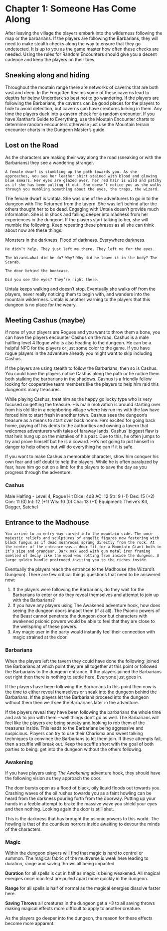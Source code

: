 # Chapter 1: Someone Has Come Along

After leaving the village the players embark into the wilderness following the map or the barbarians. If the players are following the Barbarians, they will need to make stealth checks along the way to ensure that they go undetected. It is up to you as the game master how often these checks are needed. Using the rules for Random Encounters should give you a decent cadence and keep the players on their toes.

## Sneaking along and hiding

Throughout the moutain range there are networks of caverns that are both vast and deep. In the Forgotten Realms some of these caverns lead to depths far below Underdark so best not to go wandering. If the players are following the Barbarians, the caverns can be good places for the players to hide to avoid detection, but caverns can have creatures lurking in them. Any time the players duck into a cavern check for a random encounter. If you have Xanthar’s Guide to Everything, use the Moutain Encounter charts to determine random encounters otherwise just use the Mountain terrain encounter charts in the Dungeon Master’s guide.

## Lost on the Road

As the characters are making their way along the road (sneaking or with the Barbarians) they see a wandering stranger. 

`A female dwarf is stumbling up the path towards you. As she approaches, you see her leather shirt stained with blood and glowing blue smears. Her eyes are glazed over, her red hair is wild and patchy as if she has been pulling it out. She doesn’t notice you as she walks through you mumbling something about the eyes, the traps, the wizard.`

The female dwarf is Untala. She was one of the adventurers to go in to the dungeon with The Returned from the tavern. She was left behind after the others thought her to be dead. Engaging with Untala doesn’t provide much information. She is in shock and falling deeper into madness from her experiences in the dungeon. If the players start talking to her, she will mumble the following. Keep repeating these phrases as all she can think about now are these things:

Monsters in the darkness. Flood of darkness. Everywhere darkness.

`He didn’t help. They just left me there. They left me for the eyes.`

`The Wizard…what did he do? Why? Why did he leave it in the body? The Scarab.`

`The door behind the bookcase.`

`Did you see the eyes? They’re right there.`

Untala keeps walking and doesn’t stop. Eventually she walks off from the players, never really noticing them to begin with, and wanders into the mountain wilderness. Untala is another warning to the players that this dungeon is no place for the weary. 

## Meeting Cashus (maybe)

If none of your players are Rogues and you want to throw them a bone, you can have the players encounter Cashus on the road. Cashus is a male halfling level 4 Rogue who is also heading to the dungeon. He can be a helpful NPC for the players or just some color to the game. If you have rogue players in the adventure already you might want to skip including Cashus. 

If the players are using stealth to follow the Barbarians, then so is Cashus. You could have the players notice Cashus along the path or he notice them both stalking the barbarians in the shadows. Cashus is a friendly fellow looking for cooperative team members like the players to help him raid this dungeon’s many treasures. 

While playing Cashus, treat him as the happy go lucky type who is very focused on getting the treasure. His main motivation is around starting over from his old life in a neighboring village where his run ins with the law have forced him to start fresh in another town. Cashus sees the dungeon’s treasure as a means to start over back home. He’s excited for going back home, paying off his debts to the authorities and owning a tavern that welcomes adventurers with tales of faraway lands. Cashus’ biggest flaw is that he’s hung up on the mistakes of his past. Due to this, he often jumps to try and prove himself but he is a coward. He’s not going to put himself in danger to help others but will do everything he can if it is safe.

If you want to make Cashus a memorable character, show him conquer his own fear and self doubt to help the players. While he is often paralyzed by fear, have him go out on a limb for the players to save the day as you progress through the adventure.

### Cashus
Male Halfing - Level 4, Rogue
Hit Dice: 4d8
AC: 12
Str: 9 (-1)
Dex: 15 (+2)
Con: 11 (0)
Int: 12 (+1)
Wis: 10 (0)
Cha: 13 (+1)
Equipment: Theive’s Kit, Dagger, Satchel

## Entrance to the Madhouse

`You arrive to an entry way carved into the mountain side. The once majestic reliefs and sculptures of angelic figures now festering with black fungus as if dead mushrooms sprung directly from the rock. At the center of the entrance was a door fit for a Mountain Giant both in it’s size and grandeur. Dark oak wood with gun metal iron framing smelled of decay like the wood was rotting from inside the dungeon. A large golden handle protruded inviting you to the riches inside. `

Eventually the players reach the entrance to the Madhouse (the Wizard’s Dungeon). There are few critical things questions that need to be answered now:

1. If the players were following the Barbarians, do they wait for the Barbarians to enter or do they reveal themselves and attempt to join up with the Barbarians? 
2. If you have any players using The Awakened adventure hook, how does seeing the dungeon doors impact them (if at all). The Psionic powers of the Beast cannot penetrate the dungeon door but characters with awakened psionic powers would be able to feel that they are close to the wellspring of these powers.
3. Any magic user in the party would instantly feel their connection with magic strained at the door. 

### Barbarians
When the players left the tavern they could have done the following: joined the Barbarians at which point they are all together at this point or followed the Barbarians to the dungeon entrance. If the players joined the Barbarians out right then there is nothing to settle here. Everyone just goes in. 

If the players have been following the Barbarians to this point then now is the time to either reveal themselves or sneak into the dungeon behind the Barbarians. If the players let the Barbarians proceed into the dungeon without them then we’ll see the Barbarians later in the adventure.

If the players reveal they have been following the barbarians the whole time and ask to join with them – well things don’t go as well. The Barbarians will feel like the players are being sneaky and looking to rob them of the treasures inside. This leads to the Barbarians being aggressive and suspicious. Players can try to use their Charisma and sweet talking techniques to convince the Barbarians to let them join. If these attempts fail, then a scuffle will break out. Keep the scuffle short with the goal of both parties to being: get into the dungeon without the others following.

### Awakening

If you have players using *The Awakening* adventure hook, they should have the following vision as they approach the door.

The door bursts open as a flood of black, oily liquid floods out towards you. Crashing waves of the oil rushes towards you as a faint howling can be heard from the darkness pouring forth from the doorway. Putting up your hands in a feeble attempt to brake the massive wave you shield your eyes and then nothing. Looking again the door is still shut.

This is the darkness that has brought the psionic powers to this world. The howling is that of the countless horrors inside awaiting to devour the minds of the characters. 

### Magic

Within the dungeon players will find that magic is hard to control or summon. The magical fabric of the multiverse is weak here leading to duration, range and saving throws all being impacted. 

**Duration** for all spells is cut in half as magic is being weakened. All magical energies once manifest are pulled apart more quickly in the dungeon.

**Range** for all spells is half of normal as the magical energies dissolve faster here.

**Saving Throws** all creatures in the dungeon get a +3 to all saving throws making magical effects more difficult to apply to another creature. 

As the players go deeper into the dungeon, the reason for these effects become more apparent.
